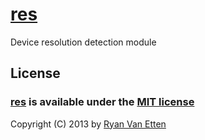 # [res](../../)

Device resolution detection module

## License

### [res](../../) is available under the [MIT license](http://en.wikipedia.org/wiki/MIT_License)

Copyright (C) 2013 by [Ryan Van Etten](https://github.com/ryanve)